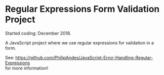 # Regular Expressions Form Validation Project

Started coding: December 2018.

A JavaScript project where we use regular expressions for validation in a form. 

See: https://github.com/PhilipAndes/JavaScript-Error-Handling-Regular-Expressions <br>
for more information!